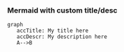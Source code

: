 ### Mermaid with custom title/desc
```mermaid
graph
   accTitle: My title here
   accDescr: My description here
   A-->B
```
